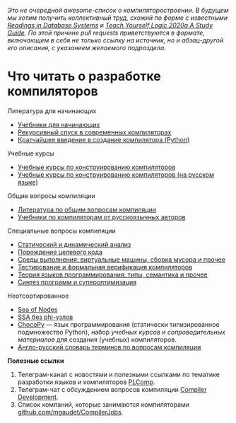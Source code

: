 *Это не очередной awesome-список о компиляторостроении. В будущем мы хотим получить коллективный труд, схожий по форме с известными [Readings in Database Systems](http://www.redbook.io/) и [Teach Yourself Logic 2020a A Study Guide](https://www.academia.edu/41267813/Teach_Yourself_Logic_2020a_A_Study_Guide_midyear_update_). По этой причине pull requests приветствуются в формате, включающем в себя не только ссылку на источник, но и абзац-другой его описания, с указанием желаемого подраздела.*

# Что читать о разработке компиляторов

Литература для начинающих

- [Учебники для начинающих](docs/beginners.md)
- [Рекурсивный спуск в современных компиляторах](docs/descent.md)
- [Кратчайшее введение в создание компилятора (Python)](docs/tutorial.md)

Учебные курсы

- [Учебные курсы по конструированию компиляторов](docs/courses.md)
- [Учебные курсы по конструированию компиляторов (на русском языке)](docs/courses_ru.md)

Общие вопросы компиляции

- [Литература по общим вопросам компиляции](docs/general.md)
- [Учебники по компиляторам от русскоязычных авторов](docs/general_ru.md)

Специальные вопросы компиляции

- [Статический и динамический анализ](docs/analysis.md)
- [Порождение целевого кода](docs/codegen.md)
- [Среды выполнения: виртуальные машины, сборка мусора и прочее](docs/runtime.md)
- [Тестирование и формальная верификация компиляторов](docs/verification.md)
- [Теория языков программирования: типы, семантика и прочее](docs/plt.md)
- [Синтез программ и супероптимизация](docs/synthesis.md)

Неотсортированное

- [Sea of Nodes](docs/sea_of_nodes.md)
- [SSA без phi-узлов](docs/ssa_without_phi.md)
- [ChocoPy](https://chocopy.org/) &mdash; язык программирования (статически типизированное подмножество Python), набор _учебных курсов_ и _сопроводительных материалов_ для создания (учебных) компиляторов.
- [Англо-русский словарь терминов по вопросам компиляции](docs/dictionary.md)

**Полезные ссылки**

1. Телеграм-канал с новостями и полезными ссылками по тематике разработки языков и компиляторов [PLComp](https://t.me/plcomp).
1. Телеграм-чат с обсуждением вопросов компиляции [Compiler Development](https://t.me/CompilerDev).
1. Список компаний, которые занимаются компиляторами [github.com/mgaudet/CompilerJobs](https://github.com/mgaudet/CompilerJobs).
